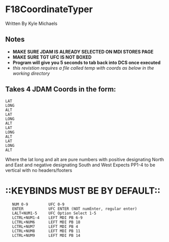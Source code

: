 # F18CoordinateTyper
Written By Kyle Michaels

## Notes
- **MAKE SURE JDAM IS ALREADY SELECTED ON MDI STORES PAGE**
- **MAKE SURE TGT UFC IS NOT BOXED**
- **Program will give you 5 seconds to tab back into DCS once executed**
- *this revistion requires a file called temp with coords as below in the working directory*
## Takes 4 JDAM Coords in the form:
```
LAT
LONG
ALT
LAT
LONG
ALT
LAT
LONG
ALT
LAT
LONG
ALT
```
Where the lat long and alt are pure numbers with positive designating North and East and negative designating South and West
Expects PP1-4 to be vertical with no headers/footers

# ::KEYBINDS MUST BE BY DEFAULT::
```
   NUM 0-9         UFC 0-9
   ENTER           UFC ENTER (NOT numEnter, regular enter)
   LALT+NUM1-5     UFC Option Select 1-5
   LCTRL+NUM1-4    LEFT MDI PB 6-9
   LCTRL+NUM6      LEFT MDI PB 18
   LCTRL+NUM7      LEFT MDI PB 4
   LCTRL+NUM8      LEFT MDI PB 11
   LCTRL+NUM9      LEFT MDI PB 14
```
